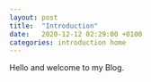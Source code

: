 ```yaml
---
layout: post
title:  "Introduction"
date:   2020-12-12 02:29:00 +0100
categories: introduction home
---
```

Hello and welcome to my Blog.

